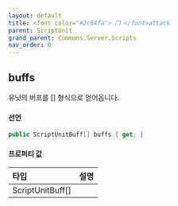 ```yaml
---
layout: default
title: <font color="#2c84fa"> ❒ </font>attack
parent: ScriptUnit
grand_parent: Commons.Server.Scripts
nav_order: 0
---
```


<!-- 아래로 편집 -->

## buffs
유닛의 버프를 [] 형식으로 얻어옵니다.

#### 선언
```cs
public ScriptUnitBuff[] buffs { get; }
```

#### 프로퍼티 값

|타입|설명|
|:-|:-|
|ScriptUnitBuff[]|